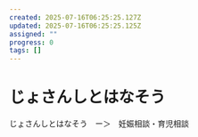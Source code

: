 ```yaml
---
created: 2025-07-16T06:25:25.127Z
updated: 2025-07-16T06:25:25.125Z
assigned: ""
progress: 0
tags: []
---
```


# じょさんしとはなそう

じょさんしとはなそう　ー＞　妊娠相談・育児相談
